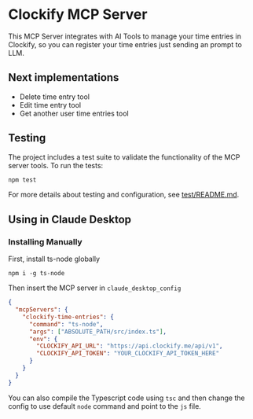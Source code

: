 # Clockify MCP Server

This MCP Server integrates with AI Tools to manage your time entries in Clockify, so you can register your time entries just sending an prompt to LLM.

## Next implementations

- Delete time entry tool
- Edit time entry tool
- Get another user time entries tool

## Testing

The project includes a test suite to validate the functionality of the MCP server tools. To run the tests:

```bash
npm test
```

For more details about testing and configuration, see [test/README.md](test/README.md).

## Using in Claude Desktop

### Installing Manually
First, install ts-node globally

`npm i -g ts-node`

Then insert the MCP server in `claude_desktop_config`

```json
{
  "mcpServers": {
    "clockify-time-entries": {
      "command": "ts-node",
      "args": ["ABSOLUTE_PATH/src/index.ts"],
      "env": {
        "CLOCKIFY_API_URL": "https://api.clockify.me/api/v1",
        "CLOCKIFY_API_TOKEN": "YOUR_CLOCKIFY_API_TOKEN_HERE"
      }
    }
  }
}
```

You can also compile the Typescript code using `tsc` and then change the config to use default `node` command and point to the `js` file.
